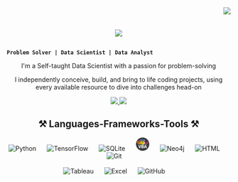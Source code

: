 <img align="right" src="https://visitor-badge.laobi.icu/badge?page_id=trystan-geoffre.trystan-geoffre" />

<h1 align="center">
    <img src="https://readme-typing-svg.herokuapp.com/?font=Righteous&size=35&center=true&vCenter=true&width=450&height=70&duration=4500&lines=Hey!+👋;+I'm+Trystan;Welcome to my Github!" />
</h1>

**`Problem Solver | Data Scientist | Data Analyst`**

<div align="center">
I'm a Self-taught Data Scientist with a passion for problem-solving
    
I independently conceive, build, and bring to life coding projects,
using every available resource to dive into challenges head-on 
    
</div>

<div align="center"> 
  <a href="mailto:trystan.geoffre@gmail.com">
    <img src="https://img.shields.io/badge/Gmail-333333?style=for-the-badge&logo=gmail&logoColor=white" />
  </a>
  <a href="https://www.linkedin.com/in/trystan-geoffre-03/" target="_blank">
    <img src="https://img.shields.io/badge/LinkedIn-0077B5?style=for-the-badge&logo=linkedin&logoColor=white" target="_blank" />
  </a>
</div>


<h2 align="center">⚒️ Languages-Frameworks-Tools ⚒️</h2>

<div align="center">
<img alt="Python" width="30px" style="padding-right:20px;" src="https://cdn.jsdelivr.net/gh/devicons/devicon/icons/python/python-original-wordmark.svg"/>
<img alt="TensorFlow" width="30px" style="padding-right:20px;" src="https://cdn.jsdelivr.net/gh/devicons/devicon/icons/tensorflow/tensorflow-original.svg" />
<img alt="SQLite" width="30px" style="padding-right:20px;" src="https://cdn.jsdelivr.net/gh/devicons/devicon/icons/sqlite/sqlite-original-wordmark.svg" />
<img alt="VBA" width="30px" style="padding-right:20px;" src="https://raw.githubusercontent.com/github/explore/71e4a0fc524fd1d7a0d9a940aa6b91f31458a87b/topics/vba/vba.png" />
<img alt="Neo4j" width="30px" style="padding-right:20px;" src="https://cdn.jsdelivr.net/gh/devicons/devicon/icons/neo4j/neo4j-original-wordmark.svg" />
<img alt="HTML" width="30px" style="padding-right:20px;" src="https://cdn.jsdelivr.net/gh/devicons/devicon/icons/html5/html5-original-wordmark.svg" />
<img alt="Git" width="30px" style="padding-right:20px;" src="https://cdn.jsdelivr.net/gh/devicons/devicon/icons/git/git-plain-wordmark.svg" />
</div>
<br />
<div align="center">
<img alt="Tableau" width="30px" style="padding-right:20px;" src="https://www.selectdistinct.co.uk/wp-content/uploads/2023/03/Tableau-logo-removebg-preview.png" />
<img alt="Excel" width="30px" style="padding-right:20px;" src="https://upload.wikimedia.org/wikipedia/commons/thumb/3/34/Microsoft_Office_Excel_%282019–present%29.svg/2203px-Microsoft_Office_Excel_%282019–present%29.svg.png" />
<img alt="GitHub" width="30px" style="padding-right:20px;" src="https://cdn.jsdelivr.net/gh/devicons/devicon/icons/github/github-original-wordmark.svg" />
</div>
<br />





